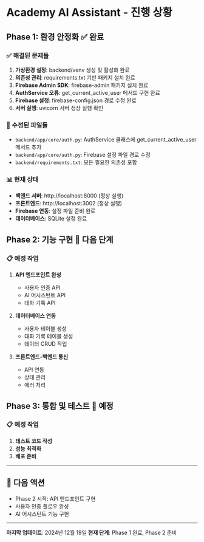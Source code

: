 


# Academy AI Assistant - 진행 상황

## Phase 1: 환경 안정화 ✅ **완료**

### ✅ 해결된 문제들
1. **가상환경 설정**: backend/venv 생성 및 활성화 완료
2. **의존성 관리**: requirements.txt 기반 패키지 설치 완료
3. **Firebase Admin SDK**: firebase-admin 패키지 설치 완료
4. **AuthService 오류**: get_current_active_user 메서드 구현 완료
5. **Firebase 설정**: firebase-config.json 경로 수정 완료
6. **서버 실행**: uvicorn 서버 정상 실행 확인

### 🔧 수정된 파일들
- `backend/app/core/auth.py`: AuthService 클래스에 get_current_active_user 메서드 추가
- `backend/app/core/auth.py`: Firebase 설정 파일 경로 수정
- `backend/requirements.txt`: 모든 필요한 의존성 포함

### 📊 현재 상태
- **백엔드 서버**: http://localhost:8000 (정상 실행)
- **프론트엔드**: http://localhost:3002 (정상 실행)
- **Firebase 연동**: 설정 파일 준비 완료
- **데이터베이스**: SQLite 설정 완료

## Phase 2: 기능 구현 🚧 **다음 단계**

### 📋 예정 작업
1. **API 엔드포인트 완성**
   - 사용자 인증 API
   - AI 어시스턴트 API
   - 대화 기록 API

2. **데이터베이스 연동**
   - 사용자 테이블 생성
   - 대화 기록 테이블 생성
   - 데이터 CRUD 작업

3. **프론트엔드-백엔드 통신**
   - API 연동
   - 상태 관리
   - 에러 처리

## Phase 3: 통합 및 테스트 📅 **예정**

### 📋 예정 작업
1. **테스트 코드 작성**
2. **성능 최적화**
3. **배포 준비**

---

## 🎯 다음 액션
- Phase 2 시작: API 엔드포인트 구현
- 사용자 인증 플로우 완성
- AI 어시스턴트 기능 구현

---

**마지막 업데이트**: 2024년 12월 19일
**현재 단계**: Phase 1 완료, Phase 2 준비 